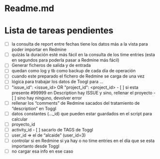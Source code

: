 # Readme.md

# Lista de tareas pendientes

- [ ]  la consulta de report entre fechas tiene los datos más a la vista para poder importar en Redmine
  - [ ]  quizás la duración esté más fácil en la consulta de los time entries (esta en segundos para poderla pasar a Redmine más fácil)
- [ ]  Generar ficheros de salida y de entrada
  - [ ] quedan como log y tb como backup de cada día de operación
  - [ ] cuando este preparado el fichero de Redmine se carga de una vez
- [ ]  lógica para trabajar los datos de Toogl para …
  - [ ]  "issue_id": <issue_id> OR "project_id": <project_id>
    - [ ]  si esta presente #99999 en Description hay ISSUE y sino, rellenar el proyecto
    - [ ]  sino hay ninguno, devolver error
  - [ ]  rellenar los “comments” de Redmine sacados del tratamiento de “description” en Toggl
- [ ]  datos constantes (…_id) que pueden estar guardados en el script para calcular
  - [ ]  proyecto_id
  - [ ]  activity_id
    - [ ]  sacarlo de TAGS de Toggl
  - [ ]  user_id ⇒ el de “alcaide” (user_id=3)
- [ ]  controlar si en Redmine si ya hay o no time entries en el día que se esta importanto desde Toggl
  - [ ]  no cargar esa info en ese caso
